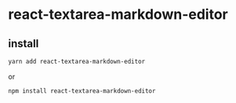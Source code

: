 # react-textarea-markdown-editor
## install
```bash
yarn add react-textarea-markdown-editor
```
or
```bash
npm install react-textarea-markdown-editor
```


